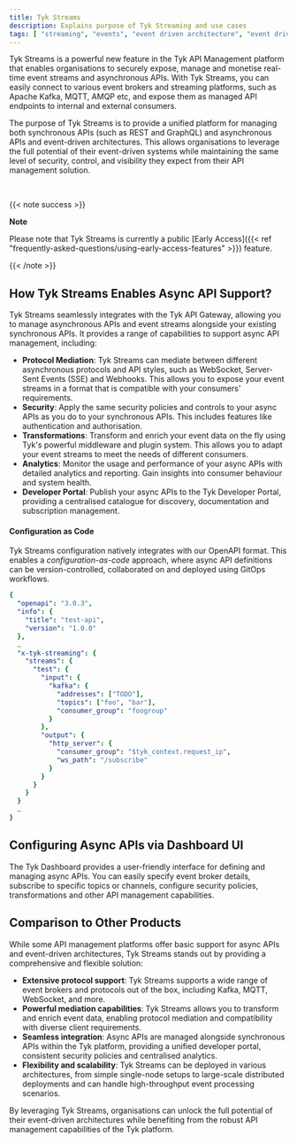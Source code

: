 ```yaml
---
title: Tyk Streams
description: Explains purpose of Tyk Streaming and use cases
tags: [ "streaming", "events", "event driven architecture", "event driven architectures", "kafka" ]
---
```


Tyk Streams is a powerful new feature in the Tyk API Management platform that enables organisations to securely expose, manage and monetise real-time event streams and asynchronous APIs. With Tyk Streams, you can easily connect to various event brokers and streaming platforms, such as Apache Kafka, MQTT, AMQP etc, and expose them as managed API endpoints to internal and external consumers.

The purpose of Tyk Streams is to provide a unified platform for managing both synchronous APIs (such as REST and GraphQL) and asynchronous APIs and event-driven architectures. This allows organisations to leverage the full potential of their event-driven systems while maintaining the same level of security, control, and visibility they expect from their API management solution.

</br>

{{< note success >}}

**Note**

Please note that Tyk Streams is currently a public [Early Access]({{< ref "frequently-asked-questions/using-early-access-features" >}}) feature.

{{< /note >}}

## How Tyk Streams Enables Async API Support?

Tyk Streams seamlessly integrates with the Tyk API Gateway, allowing you to manage asynchronous APIs and event streams alongside your existing synchronous APIs. It provides a range of capabilities to support async API management, including:

- **Protocol Mediation**: Tyk Streams can mediate between different asynchronous protocols and API styles, such as WebSocket, Server-Sent Events (SSE) and Webhooks. This allows you to expose your event streams in a format that is compatible with your consumers' requirements.
- **Security**: Apply the same security policies and controls to your async APIs as you do to your synchronous APIs. This includes features like authentication and authorisation.
- **Transformations**: Transform and enrich your event data on the fly using Tyk's powerful middleware and plugin system. This allows you to adapt your event streams to meet the needs of different consumers.
- **Analytics**: Monitor the usage and performance of your async APIs with detailed analytics and reporting. Gain insights into consumer behaviour and system health.
- **Developer Portal**: Publish your async APIs to the Tyk Developer Portal, providing a centralised catalogue for discovery, documentation and subscription management.


#### Configuration as Code

Tyk Streams configuration natively integrates with our OpenAPI format. This enables a *configuration-as-code* approach, where async API definitions can be version-controlled, collaborated on and deployed using GitOps workflows.

```yaml
{
  "openapi": "3.0.3",
  "info": {
    "title": "test-api",
    "version": "1.0.0"
  },
  …
  "x-tyk-streaming": {
    "streams": {
      "test": {
        "input": {
          "kafka": {
            "addresses": ["TODO"],
            "topics": ["foo", "bar"],
            "consumer_group": "foogroup"
          }
        },
        "output": {
          "http_server": {
            "consumer_group": "$tyk_context.request_ip",
            "ws_path": "/subscribe"
          }
        }
      }
    }
  }
  …
}
```

## Configuring Async APIs via Dashboard UI

The Tyk Dashboard provides a user-friendly interface for defining and managing async APIs. You can easily specify event broker details, subscribe to specific topics or channels, configure security policies, transformations and other API management capabilities.

## Comparison to Other Products

While some API management platforms offer basic support for async APIs and event-driven architectures, Tyk Streams stands out by providing a comprehensive and flexible solution:

- **Extensive protocol support**: Tyk Streams supports a wide range of event brokers and protocols out of the box, including Kafka, MQTT, WebSocket, and more.
- **Powerful mediation capabilities**: Tyk Streams allows you to transform and enrich event data, enabling protocol mediation and compatibility with diverse client requirements.
- **Seamless integration**: Async APIs are managed alongside synchronous APIs within the Tyk platform, providing a unified developer portal, consistent security policies and centralised analytics.
- **Flexibility and scalability**: Tyk Streams can be deployed in various architectures, from simple single-node setups to large-scale distributed deployments and can handle high-throughput event processing scenarios.

By leveraging Tyk Streams, organisations can unlock the full potential of their event-driven architectures while benefiting from the robust API management capabilities of the Tyk platform.

